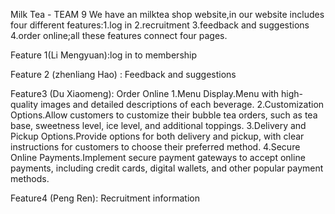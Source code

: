 Milk Tea - TEAM 9
We have an milktea shop website,in our website includes four different features:1.log in 2.recruitment 3.feedback and suggestions 4.order online;all these features connect four pages.

Feature 1(Li Mengyuan):log in to membership

Feature 2 (zhenliang Hao) : Feedback and suggestions

Feature3 (Du Xiaomeng): Order Online
1.Menu Display.Menu with high-quality images and detailed descriptions of each beverage.
2.Customization Options.Allow customers to customize their bubble tea orders, such as tea base, sweetness level, ice level, and additional toppings.
3.Delivery and Pickup Options.Provide options for both delivery and pickup, with clear instructions for customers to choose their preferred method.
4.Secure Online Payments.Implement secure payment gateways to accept online payments, including credit cards, digital wallets, and other popular payment methods.





Feature4 (Peng Ren): Recruitment information
